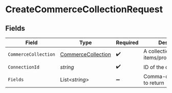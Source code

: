 # CreateCommerceCollectionRequest


## Fields

| Field                                                               | Type                                                                | Required                                                            | Description                                                         |
| ------------------------------------------------------------------- | ------------------------------------------------------------------- | ------------------------------------------------------------------- | ------------------------------------------------------------------- |
| `CommerceCollection`                                                | [CommerceCollection](../../Models/Components/CommerceCollection.md) | :heavy_check_mark:                                                  | A collection of items/products/services                             |
| `ConnectionId`                                                      | *string*                                                            | :heavy_check_mark:                                                  | ID of the connection                                                |
| `Fields`                                                            | List<*string*>                                                      | :heavy_minus_sign:                                                  | Comma-delimited fields to return                                    |